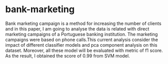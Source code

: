 # bank-marketing

Bank marketing campaign is a method for increasing the number of clients and in this paper, I am going to analyse the
data is related with direct marketing campaigns of a Portuguese banking institution. The marketing campaigns were based
on phone calls.This current analysis consider the impact of different classifier models and pca component analysis on
this dataset. Moreover, all these model will be evaluated with metric of f1 score. As the result, I obtained the score
of 0.99 from SVM model.